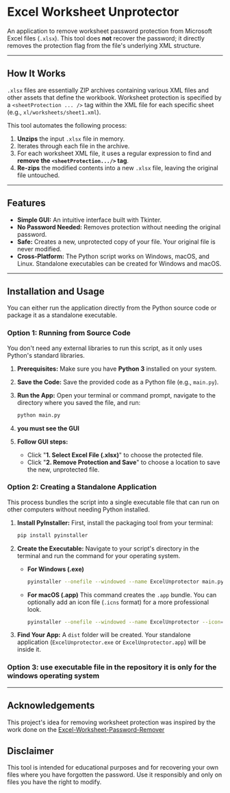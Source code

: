 # Excel Worksheet Unprotector

An application to remove worksheet password protection from Microsoft Excel files (`.xlsx`). This tool does **not** recover the password; it directly removes the protection flag from the file's underlying XML structure.

---

## How It Works 

`.xlsx` files are essentially ZIP archives containing various XML files and other assets that define the workbook. Worksheet protection is specified by a `<sheetProtection ... />` tag within the XML file for each specific sheet (e.g., `xl/worksheets/sheet1.xml`).

This tool automates the following process:
1.  **Unzips** the input `.xlsx` file in memory.
2.  Iterates through each file in the archive.
3.  For each worksheet XML file, it uses a regular expression to find and **remove the `<sheetProtection.../>` tag**.
4.  **Re-zips** the modified contents into a new `.xlsx` file, leaving the original file untouched.

---

## Features

* **Simple GUI:** An intuitive interface built with Tkinter.
* **No Password Needed:** Removes protection without needing the original password.
* **Safe:** Creates a new, unprotected copy of your file. Your original file is never modified.
* **Cross-Platform:** The Python script works on Windows, macOS, and Linux. Standalone executables can be created for Windows and macOS.

---

## Installation and Usage

You can either run the application directly from the Python source code or package it as a standalone executable.

### Option 1: Running from Source Code

You don't need any external libraries to run this script, as it only uses Python's standard libraries.

1.  **Prerequisites:** Make sure you have **Python 3** installed on your system.
2.  **Save the Code:** Save the provided code as a Python file (e.g., `main.py`).
3.  **Run the App:** Open your terminal or command prompt, navigate to the directory where you saved the file, and run:
    ```bash
    python main.py
    ```
4.  **you must see the GUI**

5.  **Follow GUI steps:**
    * Click "**1. Select Excel File (.xlsx)**" to choose the protected file.
    * Click "**2. Remove Protection and Save**" to choose a location to save the new, unprotected file.

### Option 2: Creating a Standalone Application

This process bundles the script into a single executable file that can run on other computers without needing Python installed.

1.  **Install PyInstaller:** First, install the packaging tool from your terminal:
    ```bash
    pip install pyinstaller
    ```
2.  **Create the Executable:** Navigate to your script's directory in the terminal and run the command for your operating system.

    * **For Windows (.exe)**
        ```bash
        pyinstaller --onefile --windowed --name ExcelUnprotector main.py
        ```

    * **For macOS (.app)**
        This command creates the `.app` bundle. You can optionally add an icon file (`.icns` format) for a more professional look.
        ```bash
        pyinstaller --onefile --windowed --name ExcelUnprotector --icon=your_icon.icns main.py
        ```

3.  **Find Your App:** A `dist` folder will be created. Your standalone application (`ExcelUnprotector.exe` or `ExcelUnprotector.app`) will be inside it.

### Option 3: use executable file in the repository it is only for the windows operating system


---
## Acknowledgements

This project's idea for removing worksheet protection was inspired by the work done on the [Excel-Worksheet-Password-Remover](https://github.com/aziascreations/Excel-Worksheet-Password-Remover) 

## Disclaimer

This tool is intended for educational purposes and for recovering your own files where you have forgotten the password. Use it responsibly and only on files you have the right to modify.